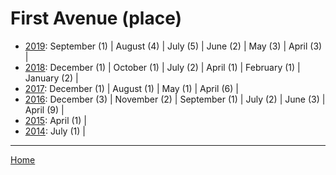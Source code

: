 # First Avenue (place)

  * [2019](./first-avenue-place-2019.md): 
      September (1) | 
      August (4) | 
      July (5) | 
      June (2) | 
      May (3) | 
      April (3) | 
  * [2018](./first-avenue-place-2018.md): 
      December (1) | 
      October (1) | 
      July (2) | 
      April (1) | 
      February (1) | 
      January (2) | 
  * [2017](./first-avenue-place-2017.md): 
      December (1) | 
      August (1) | 
      May (1) | 
      April (6) | 
  * [2016](./first-avenue-place-2016.md): 
      December (3) | 
      November (2) | 
      September (1) | 
      July (2) | 
      June (3) | 
      April (9) | 
  * [2015](./first-avenue-place-2015.md): 
      April (1) | 
  * [2014](./first-avenue-place-2014.md): 
      July (1) | 

----

[Home](../)
